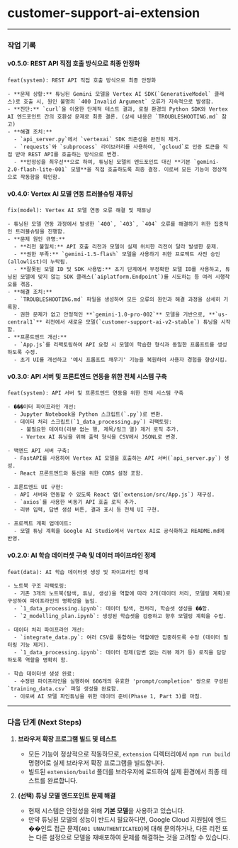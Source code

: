 # customer-support-ai-extension

---
### 작업 기록

#### v0.5.0: REST API 직접 호출 방식으로 최종 안정화
```
feat(system): REST API 직접 호출 방식으로 최종 안정화

- **문제 상황:** 튜닝된 Gemini 모델을 Vertex AI SDK(`GenerativeModel` 클래스)로 호출 시, 원인 불명의 `400 Invalid Argument` 오류가 지속적으로 발생함.
- **진단:** `curl`을 이용한 단계적 테스트 결과, 로컬 환경의 Python SDK와 Vertex AI 엔드포인트 간의 호환성 문제로 최종 결론. (상세 내용은 `TROUBLESHOOTING.md` 참고)
- **해결 조치:**
  - `api_server.py`에서 `vertexai` SDK 의존성을 완전히 제거.
  - `requests`와 `subprocess` 라이브러리를 사용하여, `gcloud`로 인증 토큰을 직접 받아 REST API를 호출하는 방식으로 변경.
  - **안정성을 최우선**으로 하여, 튜닝된 모델의 엔드포인트 대신 **기본 `gemini-2.0-flash-lite-001` 모델**을 직접 호출하도록 최종 결정. 이로써 모든 기능이 정상적으로 작동함을 확인함.
```

#### v0.4.0: Vertex AI 모델 연동 트러블슈팅 재튜닝
```
fix(model): Vertex AI 모델 연동 오류 해결 및 재튜닝

- 튜닝된 모델 연동 과정에서 발생한 `400`, `403`, `404` 오류를 해결하기 위한 집중적인 트러블슈팅을 진행함.
- **문제 원인 규명:**
  - **리전 불일치:** API 호출 리전과 모델이 실제 위치한 리전이 달라 발생한 문제.
  - **권한 부족:** `gemini-1.5-flash` 모델을 사용하기 위한 프로젝트 사전 승인(allowlist)이 누락됨.
  - **잘못된 모델 ID 및 SDK 사용법:** 초기 단계에서 부정확한 모델 ID를 사용하고, 튜닝된 모델에 맞지 않는 SDK 클래스(`aiplatform.Endpoint`)를 시도하는 등 여러 시행착오를 겪음.
- **해결 조치:**
  - `TROUBLESHOOTING.md` 파일을 생성하여 모든 오류의 원인과 해결 과정을 상세히 기록함.
  - 권한 문제가 없고 안정적인 **`gemini-1.0-pro-002`** 모델을 기반으로, **`us-central1`** 리전에서 새로운 모델(`customer-support-ai-v2-stable`) 튜닝을 시작함.
- **프론트엔드 개선:**
  - `App.js`를 리팩토링하여 API 요청 시 모델이 학습한 형식과 동일한 프롬프트를 생성하도록 수정.
  - 초기 UI를 개선하고 '예시 프롬프트 채우기' 기능을 복원하여 사용자 경험을 향상시킴.
```

#### v0.3.0: API 서버 및 프론트엔드 연동을 위한 전체 시스템 구축
```
feat(system): API 서버 및 프론트엔드 연동을 위한 전체 시스템 구축

- ���이터 파이프라인 개선:
  - Jupyter Notebook을 Python 스크립트(`.py`)로 변환.
  - 데이터 처리 스크립트(`1_data_processing.py`) 리팩토링:
    - 불필요한 데이터(리뷰 없는 행, 제목/링크 열) 제거 로직 추가.
    - Vertex AI 튜닝을 위해 출력 형식을 CSV에서 JSONL로 변경.

- 백엔드 API 서버 구축:
  - FastAPI를 사용하여 Vertex AI 모델을 호출하는 API 서버(`api_server.py`) 생성.
  - React 프론트엔드와 통신을 위한 CORS 설정 포함.

- 프론트엔드 UI 구현:
  - API 서버와 연동할 수 있도록 React 앱(`extension/src/App.js`) 재구성.
  - `axios`를 사용한 비동기 API 호출 로직 추가.
  - 리뷰 입력, 답변 생성 버튼, 결과 표시 등 전체 UI 구현.

- 프로젝트 계획 업데이트:
  - 모델 튜닝 계획을 Google AI Studio에서 Vertex AI로 공식화하고 README.md에 반영.
```

#### v0.2.0: AI 학습 데이터셋 구축 및 데이터 파이프라인 정제
```
feat(data): AI 학습 데이터셋 생성 및 파이프라인 정제

- 노트북 구조 리팩토링:
  - 기존 3개의 노트북(탐색, 튜닝, 생성)을 역할에 따라 2개(데이터 처리, 모델링 계획)로 구성하여 파이프라인의 명확성을 높임.
  - `1_data_processing.ipynb`: 데이터 탐색, 전처리, 학습셋 생성을 ��합.
  - `2_modelling_plan.ipynb`: 생성된 학습셋을 검증하고 향후 모델링 계획을 수립.

- 데이터 처리 파이프라인 개선:
  - `integrate_data.py`: 여러 CSV를 통합하는 역할에만 집중하도록 수정 (데이터 필터링 기능 제거).
  - `1_data_processing.ipynb`: 데이터 정제(답변 없는 리뷰 제거 등) 로직을 담당하도록 역할을 명확히 함.

- 학습 데이터셋 생성 완료:
  - 수정된 파이프라인을 실행하여 606개의 유효한 'prompt/completion' 쌍으로 구성된 `training_data.csv` 파일 생성을 완료함.
  - 이로써 AI 모델 파인튜닝을 위한 데이터 준비(Phase 1, Part 3)를 마침.
```

---
### 다음 단계 (Next Steps)

1.  **브라우저 확장 프로그램 빌드 및 테스트**
    -   모든 기능이 정상적으로 작동하므로, `extension` 디렉터리에서 `npm run build` 명령어로 실제 브라우저 확장 프로그램을 빌드합니다.
    -   빌드된 `extension/build` 폴더를 브라우저에 로드하여 실제 환경에서 최종 테스트를 완료합니다.

2.  **(선택) 튜닝 모델 엔드포인트 문제 해결**
    -   현재 시스템은 안정성을 위해 **기본 모델**을 사용하고 있습니다.
    -   만약 튜닝된 모델의 성능이 반드시 필요하다면, Google Cloud 지원팀에 엔드��인트 접근 문제(`401 UNAUTHENTICATED`)에 대해 문의하거나, 다른 리전 또는 다른 설정으로 모델을 재배포하여 문제를 해결하는 것을 고려할 수 있습니다.